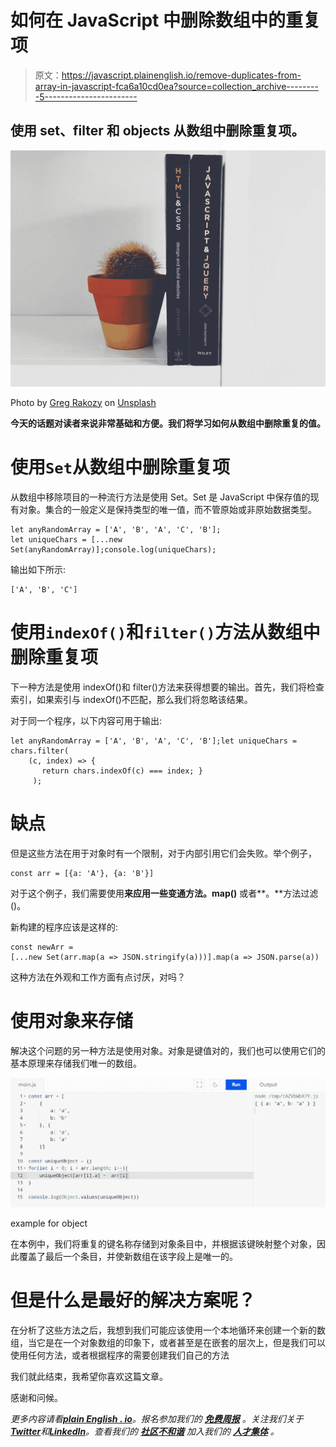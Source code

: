 # 如何在 JavaScript 中删除数组中的重复项

> 原文：<https://javascript.plainenglish.io/remove-duplicates-from-array-in-javascript-fca6a10cd0ea?source=collection_archive---------5----------------------->

## 使用 set、filter 和 objects 从数组中删除重复项。

![](img/3dbc2eb0578695dd92166553aef4a7aa.png)

Photo by [Greg Rakozy](https://unsplash.com/@grakozy?utm_source=medium&utm_medium=referral) on [Unsplash](https://unsplash.com?utm_source=medium&utm_medium=referral)

**今天的话题对读者来说非常基础和方便。我们将学习如何从数组中删除重复的值。**

# 使用`Set`从数组中删除重复项

从数组中移除项目的一种流行方法是使用 Set。Set 是 JavaScript 中保存值的现有对象。集合的一般定义是保持类型的唯一值，而不管原始或非原始数据类型。

```
let anyRandomArray = ['A', 'B', 'A', 'C', 'B']; 
let uniqueChars = [...new Set(anyRandomArray)];console.log(uniqueChars);
```

输出如下所示:

```
['A', 'B', 'C']
```

# 使用`indexOf()`和`filter()`方法从数组中删除重复项

下一种方法是使用 indexOf()和 filter()方法来获得想要的输出。首先，我们将检查索引，如果索引与 indexOf()不匹配，那么我们将忽略该结果。

对于同一个程序，以下内容可用于输出:

```
let anyRandomArray = ['A', 'B', 'A', 'C', 'B'];let uniqueChars = chars.filter(
    (c, index) => {     
       return chars.indexOf(c) === index; }
     );
```

# 缺点

但是这些方法在用于对象时有一个限制，对于内部引用它们会失败。举个例子，

```
const arr = [{a: 'A'}, {a: 'B'}]
```

对于这个例子，我们需要使用**来应用一些变通方法。map()** 或者**。**方法过滤()。

新构建的程序应该是这样的:

```
const newArr = 
[...new Set(arr.map(a => JSON.stringify(a)))].map(a => JSON.parse(a))
```

这种方法在外观和工作方面有点讨厌，对吗？

# 使用对象来存储

解决这个问题的另一种方法是使用对象。对象是键值对的，我们也可以使用它们的基本原理来存储我们唯一的数组。

![](img/ef2049d80642b9eca2b2d0d578579943.png)

example for object

在本例中，我们将重复的键名称存储到对象条目中，并根据该键映射整个对象，因此覆盖了最后一个条目，并使新数组在该字段上是唯一的。

# 但是什么是最好的解决方案呢？

在分析了这些方法之后，我想到我们可能应该使用一个本地循环来创建一个新的数组，当它是在一个对象数组的印象下，或者甚至是在嵌套的层次上，但是我们可以使用任何方法，或者根据程序的需要创建我们自己的方法

我们就此结束，我希望你喜欢这篇文章。

感谢和问候。

*更多内容请看*[***plain English . io***](https://plainenglish.io/)*。报名参加我们的* [***免费周报***](http://newsletter.plainenglish.io/) *。关注我们关于*[***Twitter***](https://twitter.com/inPlainEngHQ)*和*[***LinkedIn***](https://www.linkedin.com/company/inplainenglish/)*。查看我们的* [***社区不和谐***](https://discord.gg/GtDtUAvyhW) *加入我们的* [***人才集体***](https://inplainenglish.pallet.com/talent/welcome) *。*